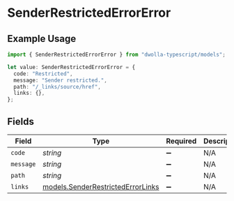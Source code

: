 # SenderRestrictedErrorError

## Example Usage

```typescript
import { SenderRestrictedErrorError } from "dwolla-typescript/models";

let value: SenderRestrictedErrorError = {
  code: "Restricted",
  message: "Sender restricted.",
  path: "/_links/source/href",
  links: {},
};
```

## Fields

| Field                                                                        | Type                                                                         | Required                                                                     | Description                                                                  | Example                                                                      |
| ---------------------------------------------------------------------------- | ---------------------------------------------------------------------------- | ---------------------------------------------------------------------------- | ---------------------------------------------------------------------------- | ---------------------------------------------------------------------------- |
| `code`                                                                       | *string*                                                                     | :heavy_minus_sign:                                                           | N/A                                                                          | Restricted                                                                   |
| `message`                                                                    | *string*                                                                     | :heavy_minus_sign:                                                           | N/A                                                                          | Sender restricted.                                                           |
| `path`                                                                       | *string*                                                                     | :heavy_minus_sign:                                                           | N/A                                                                          | /_links/source/href                                                          |
| `links`                                                                      | [models.SenderRestrictedErrorLinks](../models/senderrestrictederrorlinks.md) | :heavy_minus_sign:                                                           | N/A                                                                          | {}                                                                           |